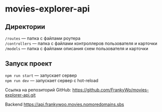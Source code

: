 #  movies-explorer-api

## Директории

`/routes` — папка с файлами роутера  
`/controllers` — папка с файлами контроллеров пользователя и карточки  
`/models` — папка с файлами описания схем пользователя и карточки

## Запуск проект

`npm run start` — запускает сервер  
`npm run dev` — запускает сервер с hot-reload

Cсылка на репозиторий GitHub: https://github.com/FrankyWo/movies-explorer-api.git

Backend https://api.frankywoo.movies.nomoredomains.sbs
